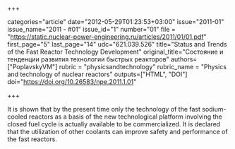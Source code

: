 +++

categories="article"
date="2012-05-29T01:23:53+03:00"
issue="2011-01"
issue_name="2011 - #01"
issue_id="1"
number="01"
file = "https://static.nuclear-power-engineering.ru/articles/2011/01/01.pdf"
first_page="5"
last_page="14"
udc="621.039.526"
title="Status and Trends of the Fast Reactor Technology Development"
original_title="Состояние и тенденции развития технологии быстрых реакторов"
authors=["PoplavskyVM"]
rubric = "physicsandtechnology"
rubric_name = "Physics and technology of nuclear reactors"
outputs=["HTML", "DOI"]
doi="https://doi.org/10.26583/npe.2011.1.01"

+++

It is shown that by the present time only the technology of the fast sodium-cooled reactors as a basis of the new technological platform involving the closed fuel cycle is actually available to be commercialized. It is declared that the utilization of other coolants can improve safety and performance of the fast reactors.